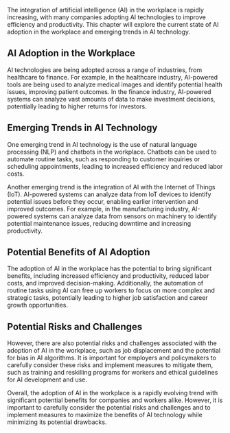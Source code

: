 
The integration of artificial intelligence (AI) in the workplace is rapidly increasing, with many companies adopting AI technologies to improve efficiency and productivity. This chapter will explore the current state of AI adoption in the workplace and emerging trends in AI technology.

AI Adoption in the Workplace
----------------------------

AI technologies are being adopted across a range of industries, from healthcare to finance. For example, in the healthcare industry, AI-powered tools are being used to analyze medical images and identify potential health issues, improving patient outcomes. In the finance industry, AI-powered systems can analyze vast amounts of data to make investment decisions, potentially leading to higher returns for investors.

Emerging Trends in AI Technology
--------------------------------

One emerging trend in AI technology is the use of natural language processing (NLP) and chatbots in the workplace. Chatbots can be used to automate routine tasks, such as responding to customer inquiries or scheduling appointments, leading to increased efficiency and reduced labor costs.

Another emerging trend is the integration of AI with the Internet of Things (IoT). AI-powered systems can analyze data from IoT devices to identify potential issues before they occur, enabling earlier intervention and improved outcomes. For example, in the manufacturing industry, AI-powered systems can analyze data from sensors on machinery to identify potential maintenance issues, reducing downtime and increasing productivity.

Potential Benefits of AI Adoption
---------------------------------

The adoption of AI in the workplace has the potential to bring significant benefits, including increased efficiency and productivity, reduced labor costs, and improved decision-making. Additionally, the automation of routine tasks using AI can free up workers to focus on more complex and strategic tasks, potentially leading to higher job satisfaction and career growth opportunities.

Potential Risks and Challenges
------------------------------

However, there are also potential risks and challenges associated with the adoption of AI in the workplace, such as job displacement and the potential for bias in AI algorithms. It is important for employers and policymakers to carefully consider these risks and implement measures to mitigate them, such as training and reskilling programs for workers and ethical guidelines for AI development and use.

Overall, the adoption of AI in the workplace is a rapidly evolving trend with significant potential benefits for companies and workers alike. However, it is important to carefully consider the potential risks and challenges and to implement measures to maximize the benefits of AI technology while minimizing its potential drawbacks.
